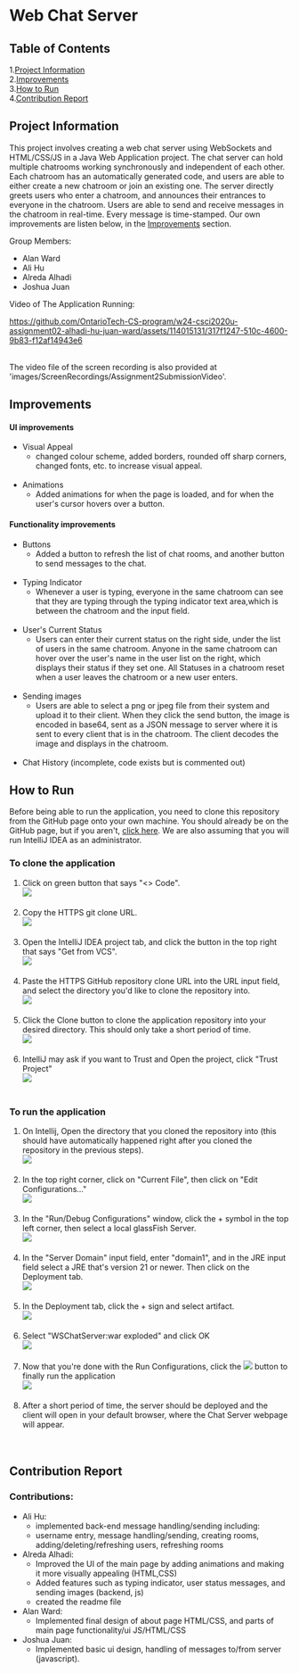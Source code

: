 # Web Chat Server

## Table of Contents
1.[Project Information](#project-information)<br>
2.[Improvements](#improvements)<br>
3.[How to Run](#how-to-run)<br>
4.[Contribution Report](#contribution-report)<br>

## Project Information

This project involves creating a web chat server using WebSockets and HTML/CSS/JS in a Java Web Application project. The chat server can hold multiple chatrooms working synchronously and independent of each other. Each chatroom has an automatically generated code, and users are able to either create a new chatroom or join an existing one. The server directly greets users who enter a chatroom, and announces their entrances to everyone in the chatroom. Users are able to send and receive messages in the chatroom in real-time. Every message is time-stamped. Our own improvements are listen below, in the [Improvements](#improvements) section.

Group Members:
- Alan Ward<br>
- Ali Hu<br>
- Alreda Alhadi<br>
- Joshua Juan<br>

Video of The Application Running:<br>

https://github.com/OntarioTech-CS-program/w24-csci2020u-assignment02-alhadi-hu-juan-ward/assets/114015131/317f1247-510c-4600-9b83-f12af14943e6

<br>
The video file of the screen recording is also provided at 'images/ScreenRecordings/Assignment2SubmissionVideo'.
<br>

## Improvements

#### UI improvements
- Visual Appeal 
    - changed colour scheme, added borders, rounded off sharp corners, changed fonts, etc. to increase visual appeal.
    <br><br>
- Animations
    - Added animations for when the page is loaded, and for when the user's cursor hovers over a button. 

#### Functionality improvements
- Buttons
    - Added a button to refresh the list of chat rooms, and another button to send messages to the chat.
      <br><br>
- Typing Indicator
    - Whenever a user is typing, everyone in the same chatroom can see that they are typing through the typing indicator text area,which is between the chatroom and the input field.
      <br><br>
- User's Current Status
    - Users can enter their current status on the right side, under the list of users in the same chatroom. Anyone in the same chatroom can hover over the user's name in the user list on the right, which displays their status if they set one. All Statuses in a chatroom reset when a user leaves the chatroom or a new user enters.
      <br><br>
- Sending images 
    - Users are able to select a png or jpeg file from their system and upload it to their client. When they click the send button, the image is encoded in base64, sent as a JSON message to server where it is sent to every client that is in the chatroom. The client decodes the image and displays in the chatroom.
      <br><br>
- Chat History (incomplete, code exists but is commented out)

## How to Run

Before being able to run the application, you need to clone this repository from the GitHub page onto your own machine. You should already be on the GitHub page, but if you aren't, <a href="https://github.com/OntarioTech-CS-program/w24-csci2020u-assignment02-alhadi-hu-juan-ward">click here</a>. We are also assuming that you will run IntelliJ IDEA as an administrator.



### To clone the application
1. Click on green button that says "<> Code".<br>
    <img src="images/Screenshots/Cloning/GitHubPage.png" />
    <br><br>
2. Copy the HTTPS git clone URL.<br>
    <img src="images/Screenshots/Cloning/GitHubLink.png" />
    <br><br>
3. Open the IntelliJ IDEA project tab, and click the button in the top right that says "Get from VCS".<br>
    <img src="images/Screenshots/Cloning/IntelliJ.png" />
    <br><br>
4. Paste the HTTPS GitHub repository clone URL into the URL input field, and select the directory you'd like to clone the repository into.<br>
    <img src="images/Screenshots/Cloning/GetFromVCS.png" />
    <br><br>
5. Click the Clone button to clone the application repository into your desired directory. This should only take a short period of time.<br>
    <img src="images/Screenshots/Cloning/Clone.png" />
    <br><br>
6. IntelliJ may ask if you want to Trust and Open the project, click "Trust Project"<br>
    <img src="images/Screenshots/Cloning/TrustProject.png" />
    <br><br>

### To run the application

1. On Intellij, Open the directory that you cloned the repository into (this should have automatically happened right after you cloned the repository in the previous steps).<br>
    <img src="images/Screenshots/Running/1.png" />
    <br><br>
2. In the top right corner, click on "Current File", then click on "Edit Configurations..."<br>
    <img src="images/Screenshots/Running/2.png" />
    <br><br>
3. In the "Run/Debug Configurations" window, click the + symbol in the top left corner, then select a local glassFish Server.<br>
    <img src="images/Screenshots/Running/3.png" />
    <br><br>
4. In the "Server Domain" input field, enter "domain1", and in the JRE input field select a JRE that's version 21 or newer. Then click on the Deployment tab. <br>
    <img src="images/Screenshots/Running/4.png" />
    <br><br>
5. In the Deployment tab, click the + sign and select artifact. <br>
    <img src="images/Screenshots/Running/5.png" />
    <br><br>
6. Select "WSChatServer:war exploded" and click OK <br>
    <img src="images/Screenshots/Running/6.png" />
    <br><br>
7. Now that you're done with the Run Configurations, click the <img src="images/Screenshots/Running/RUN.png" /> button to finally run the application <br>
    <img src="images/Screenshots/Running/7.png" />
    <br><br>
8. After a short period of time, the server should be deployed and the client will open in your default browser, where the Chat Server webpage will appear. <br>
    <br><br>

## Contribution Report
### Contributions:
- Ali Hu:
    - implemented back-end message handling/sending including:
    - username entry, message handling/sending, creating rooms, adding/deleting/refreshing users, refreshing rooms
- Alreda Alhadi:
    - Improved the UI of the main page by adding animations and making it more visually appealing (HTML,CSS)
    - Added features such as typing indicator, user status messages, and sending images (backend, js)
    - created the readme file
- Alan Ward:
    - Implemented final design of about page HTML/CSS, and parts of main page functionality/ui JS/HTML/CSS
- Joshua Juan:
    - Implemented basic ui design, handling of messages to/from server (javascript).
